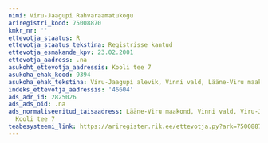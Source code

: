 ```yaml
---
nimi: Viru-Jaagupi Rahvaraamatukogu
ariregistri_kood: 75008870
kmkr_nr: ''
ettevotja_staatus: R
ettevotja_staatus_tekstina: Registrisse kantud
ettevotja_esmakande_kpv: 23.02.2001
ettevotja_aadress: .na
asukoht_ettevotja_aadressis: Kooli tee 7
asukoha_ehak_kood: 9394
asukoha_ehak_tekstina: Viru-Jaagupi alevik, Vinni vald, Lääne-Viru maakond
indeks_ettevotja_aadressis: '46604'
ads_adr_id: 2825026
ads_ads_oid: .na
ads_normaliseeritud_taisaadress: Lääne-Viru maakond, Vinni vald, Viru-Jaagupi alevik,
  Kooli tee 7
teabesysteemi_link: https://ariregister.rik.ee/ettevotja.py?ark=75008870&ref=rekvisiidid
---
```

